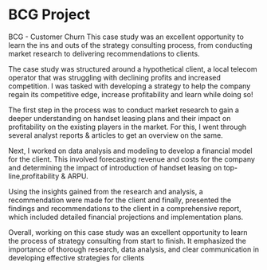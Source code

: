 # BCG Project


BCG - Customer Churn
This case study was an excellent opportunity to learn the ins and outs of the strategy consulting process, from conducting market research to delivering recommendations to clients.

The case study was structured around a hypothetical client, a local telecom operator that was struggling with declining profits and increased competition. I was tasked with developing a strategy to help the company regain its competitive edge, increase profitability and learn while doing so!

The first step in the process was to conduct market research to gain a deeper understanding on handset leasing plans and their impact on profitability on the existing players in the market. For this, I went through several analyst reports & articles to get an overview on the same.

Next, I worked on data analysis and modeling to develop a financial model for the client. This involved forecasting revenue and costs for the company and determining the impact of introduction of handset leasing on top-line,profitability & ARPU.

Using the insights gained from the research and analysis, a recommendation were made for the client and finally, presented the findings and recommendations to the client in a comprehensive report, which included detailed financial projections and implementation plans.

Overall, working on this case study was an excellent opportunity to learn the process of strategy consulting from start to finish. It emphasized the importance of thorough research, data analysis, and clear communication in developing effective strategies for clients
